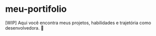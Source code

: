 # meu-portifolio
[WIP] Aqui você encontra meus projetos, habilidades e trajetória como desenvolvedora. 🚀
